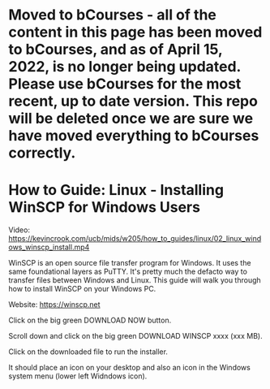 # Moved to bCourses - all of the content in this page has been moved to bCourses, and as of April 15, 2022, is no longer being updated.  Please use bCourses for the most recent, up to date version. This repo will be deleted once we are sure we have moved everything to bCourses correctly.

# How to Guide: Linux - Installing WinSCP for Windows Users

Video: https://kevincrook.com/ucb/mids/w205/how_to_guides/linux/02_linux_windows_winscp_install.mp4

WinSCP is an open source file transfer program for Windows.  It uses the same foundational layers as PuTTY.  It's pretty much the defacto way to transfer files between Windows and Linux.  This guide will walk you through how to install WinSCP on your Windows PC.

Website: https://winscp.net

Click on the big green DOWNLOAD NOW button.

Scroll down and click on the big green DOWNLOAD WINSCP xxxx (xxx MB).

Click on the downloaded file to run the installer.

It should place an icon on your desktop and also an icon in the Windows system menu (lower left Widndows icon).

